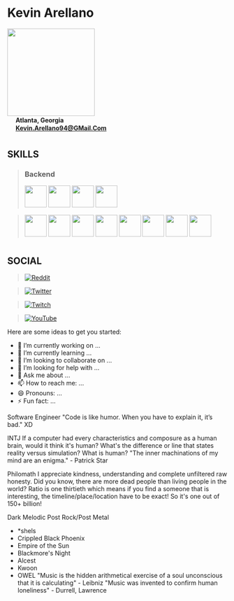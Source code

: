 <div>
    <h1><b>Kevin Arellano</b></h1>
    <img
        src="https://i.redd.it/snoovatar/avatars/5597ed49-0ba1-4d47-9cf3-6685f8d2ab04.png"
        width="200"
    />
</div>

<div>
    <img src="https://cdn-icons-png.flaticon.com/512/684/684908.png" width="15" />
    <span><b>Atlanta, Georgia</b></span>
</div>

<div>
    <img src="https://cdn-icons-png.flaticon.com/512/5968/5968534.png" width="15" />
    <span>
        <a href="mailto:Kevin.Arellano94@GMail.Com">
            <b>Kevin.Arellano94@GMail.Com</b>
        </a>
    </span>
</div>

#

## **SKILLS**

> ### Backend
> <img src="https://cdn.jsdelivr.net/gh/devicons/devicon/icons/python/python-original.svg" width = "50"/>
> <img src="https://cdn.jsdelivr.net/gh/devicons/devicon/icons/csharp/csharp-original.svg" width = "50"/>
> <img src="https://cdn.jsdelivr.net/gh/devicons/devicon/icons/nodejs/nodejs-original.svg" width = "50"/>
> <img src="https://cdn.jsdelivr.net/gh/devicons/devicon/icons/php/php-original.svg" width = "50"/>

> <img src="https://cdn.jsdelivr.net/gh/devicons/devicon/icons/postgresql/postgresql-original.svg" width = "50"/>
> <img src="https://cdn.jsdelivr.net/gh/devicons/devicon/icons/mysql/mysql-original.svg" width = "50"/>
> <img src="https://cdn.jsdelivr.net/gh/devicons/devicon/icons/oracle/oracle-original.svg" width = "50"/>
> <img src="https://cdn.jsdelivr.net/gh/devicons/devicon/icons/graphql/graphql-plain.svg" width = "50"/>
> 
> <img src="https://cdn.jsdelivr.net/gh/devicons/devicon/icons/fastapi/fastapi-original.svg" width = "50"/>
> 
> <img src="https://cdn.jsdelivr.net/gh/devicons/devicon/icons/azure/azure-original.svg" width = "50"/>
> <img src="https://cdn.jsdelivr.net/gh/devicons/devicon/icons/github/github-original.svg" width = "50"/>
> <img src="https://cdn.jsdelivr.net/gh/devicons/devicon/icons/bitbucket/bitbucket-original.svg" width = "50"/>


#

## **SOCIAL**

> [![Reddit](https://img.shields.io/reddit/user-karma/combined/KevinArellano94?style=for-the-badge)](https://www.reddit.com/user/KevinArellano94)

> [![Twitter](https://img.shields.io/twitter/follow/KevArellano94?style=for-the-badge)](https://twitter.com/KevArellano94)

> [![Twitch](https://img.shields.io/twitch/status/kevinarellano94?style=for-the-badge)](https://www.twitch.tv/kevinarellano94)

> [![YouTube](https://img.shields.io/youtube/channel/views/UClHn2FuUnrxXW07eJCYfazw?style=for-the-badge)](https://www.youtube.com/KevinArellano)

Here are some ideas to get you started:

- 🔭 I’m currently working on ...
- 🌱 I’m currently learning ...
- 👯 I’m looking to collaborate on ...
- 🤔 I’m looking for help with ...
- 💬 Ask me about ...
- 📫 How to reach me: ...
- 😄 Pronouns: ...
- ⚡ Fun fact: ...

Software Engineer
"Code is like humor. When you have to explain it, it’s bad." XD

INTJ
If a computer had every characteristics and composure as a human brain, would it think it's human?  What's the difference or line that states reality versus simulation?  What is human?
"The inner machinations of my mind are an enigma." - Patrick Star

Philomath
I appreciate kindness, understanding and complete unfiltered raw honesty.
Did you know, there are more dead people than living people in the world?  Ratio is one thirtieth which means if you find a someone that is interesting, the timeline/place/location have to be exact!  So it's one out of 150+ billion!

Dark Melodic Post Rock/Post Metal
 - *shels
 - Crippled Black Phoenix
 - Empire of the Sun
 - Blackmore's Night
 - Alcest
 - Kwoon
 - OWEL
"Music is the hidden arithmetical exercise of a soul unconscious that it is calculating" - Leibniz
"Music was invented to confirm human loneliness" - Durrell, Lawrence
